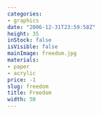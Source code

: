 ```yaml
---
categories:
- graphics
date: "2006-12-31T23:59:58Z"
height: 35
inStock: false
isVisible: false
mainImage: freedom.jpg
materials:
- paper
- acrylic
price: -1
slug: freedom
title: Freedom
width: 50
---
```


